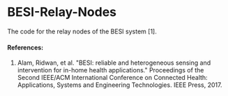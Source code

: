 # BESI-Relay-Nodes
The code for the relay nodes of the BESI system [1].


<h4>References:</h4>
<ol>
<li cite="https://dl.acm.org/citation.cfm?id=3204117">
Alam, Ridwan, et al. "BESI: reliable and heterogeneous sensing and intervention for in-home health applications." Proceedings of the Second IEEE/ACM International Conference on Connected Health: Applications, Systems and Engineering Technologies. IEEE Press, 2017.
</li>
</ol>
